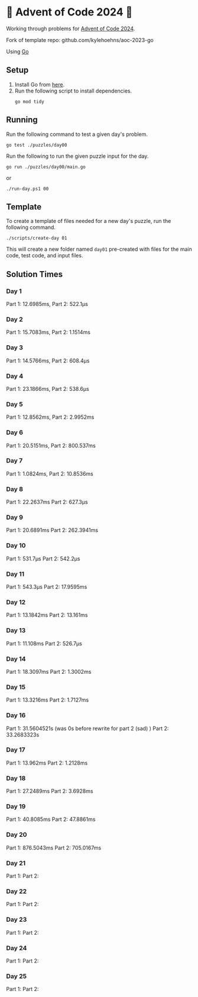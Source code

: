 # 🎄 Advent of Code 2024 🎄

Working through problems for [Advent of Code 2024](https://adventofcode.com/2024).

Fork of template repo: github.com/kylehoehns/aoc-2023-go 

Using [Go](https://go.dev/)

## Setup

1. Install Go from [here](https://golang.org/doc/install).
2. Run the following script to install dependencies.
    ```shell
    go mod tidy
    ```

## Running

Run the following command to test a given day's problem.

```shell
go test ./puzzles/day00
```


Run the following to run the given puzzle input for the day.

```shell
go run ./puzzles/day00/main.go
```
or
```shell
./run-day.ps1 00
```

## Template

To create a template of files needed for a new day's puzzle, run the following command.

```shell
./scripts/create-day 01
```

This will create a new folder named `day01` pre-created with files for the main code, test code, and input files.

## Solution Times
### Day 1
Part 1: 12.6985ms,
Part 2: 522.1µs
### Day 2
Part 1: 15.7083ms,
Part 2: 1.1514ms
### Day 3
Part 1: 14.5766ms,
Part 2: 608.4µs
### Day 4
Part 1: 23.1866ms,
Part 2: 538.6µs
### Day 5
Part 1: 12.8562ms,
Part 2: 2.9952ms
### Day 6
Part 1: 20.5151ms,
Part 2: 800.537ms
### Day 7
Part 1: 1.0824ms,
Part 2: 10.8536ms
### Day 8
Part 1: 22.2637ms
Part 2: 627.3µs
### Day 9
Part 1: 20.6891ms
Part 2: 262.3941ms
### Day 10
Part 1: 531.7µs
Part 2: 542.2µs
### Day 11
Part 1: 543.3µs
Part 2: 17.9595ms
### Day 12
Part 1: 13.1842ms
Part 2: 13.161ms
### Day 13
Part 1: 11.108ms
Part 2: 526.7µs
### Day 14
Part 1: 18.3097ms
Part 2: 1.3002ms
### Day 15
Part 1: 13.3216ms
Part 2: 1.7127ms
### Day 16
Part 1: 31.5604521s (was 0s before rewrite for part 2 (sad) )
Part 2: 33.2683323s
### Day 17
Part 1: 13.962ms
Part 2: 1.2128ms
### Day 18
Part 1: 27.2489ms
Part 2: 3.6928ms
### Day 19
Part 1: 40.8085ms
Part 2: 47.8861ms
### Day 20
Part 1: 876.5043ms
Part 2: 705.0167ms
### Day 21
Part 1: 
Part 2: 
### Day 22
Part 1: 
Part 2: 
### Day 23
Part 1: 
Part 2: 
### Day 24
Part 1: 
Part 2: 
### Day 25
Part 1: 
Part 2: 